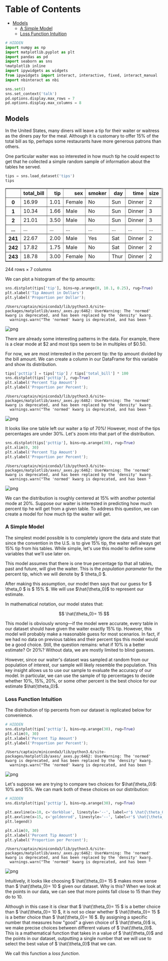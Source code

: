 
<h1>Table of Contents<span class="tocSkip"></span></h1>
<div class="toc"><ul class="toc-item"><li><span><a href="#Models" data-toc-modified-id="Models-1">Models</a></span><ul class="toc-item"><li><span><a href="#A-Simple-Model" data-toc-modified-id="A-Simple-Model-1.1">A Simple Model</a></span></li><li><span><a href="#Loss-Function-Intuition" data-toc-modified-id="Loss-Function-Intuition-1.2">Loss Function Intuition</a></span></li></ul></li></ul></div>


```python
# HIDDEN
import numpy as np
import matplotlib.pyplot as plt
import pandas as pd
import seaborn as sns
%matplotlib inline
import ipywidgets as widgets
from ipywidgets import interact, interactive, fixed, interact_manual
import nbinteract as nbi

sns.set()
sns.set_context('talk')
pd.options.display.max_rows = 7
pd.options.display.max_columns = 8
```

## Models

In the United States, many diners will leave a tip for their waiter or waitress as the diners pay for the meal. Although it is customary to offer 15% of the total bill as tip, perhaps some restaurants have more generous patrons than others.

One particular waiter was so interested in how much tip he could expect to get that he collected a simple random sample of information about the tables he served.


```python
tips = sns.load_dataset('tips')
tips
```




<div>
<style scoped>
    .dataframe tbody tr th:only-of-type {
        vertical-align: middle;
    }

    .dataframe tbody tr th {
        vertical-align: top;
    }

    .dataframe thead th {
        text-align: right;
    }
</style>
<table border="1" class="dataframe">
  <thead>
    <tr style="text-align: right;">
      <th></th>
      <th>total_bill</th>
      <th>tip</th>
      <th>sex</th>
      <th>smoker</th>
      <th>day</th>
      <th>time</th>
      <th>size</th>
    </tr>
  </thead>
  <tbody>
    <tr>
      <th>0</th>
      <td>16.99</td>
      <td>1.01</td>
      <td>Female</td>
      <td>No</td>
      <td>Sun</td>
      <td>Dinner</td>
      <td>2</td>
    </tr>
    <tr>
      <th>1</th>
      <td>10.34</td>
      <td>1.66</td>
      <td>Male</td>
      <td>No</td>
      <td>Sun</td>
      <td>Dinner</td>
      <td>3</td>
    </tr>
    <tr>
      <th>2</th>
      <td>21.01</td>
      <td>3.50</td>
      <td>Male</td>
      <td>No</td>
      <td>Sun</td>
      <td>Dinner</td>
      <td>3</td>
    </tr>
    <tr>
      <th>...</th>
      <td>...</td>
      <td>...</td>
      <td>...</td>
      <td>...</td>
      <td>...</td>
      <td>...</td>
      <td>...</td>
    </tr>
    <tr>
      <th>241</th>
      <td>22.67</td>
      <td>2.00</td>
      <td>Male</td>
      <td>Yes</td>
      <td>Sat</td>
      <td>Dinner</td>
      <td>2</td>
    </tr>
    <tr>
      <th>242</th>
      <td>17.82</td>
      <td>1.75</td>
      <td>Male</td>
      <td>No</td>
      <td>Sat</td>
      <td>Dinner</td>
      <td>2</td>
    </tr>
    <tr>
      <th>243</th>
      <td>18.78</td>
      <td>3.00</td>
      <td>Female</td>
      <td>No</td>
      <td>Thur</td>
      <td>Dinner</td>
      <td>2</td>
    </tr>
  </tbody>
</table>
<p>244 rows × 7 columns</p>
</div>



We can plot a histogram of the tip amounts:


```python
sns.distplot(tips['tip'], bins=np.arange(0, 10.1, 0.25), rug=True)
plt.xlabel('Tip Amount in Dollars')
plt.ylabel('Proportion per Dollar');
```

    /Users/captain/miniconda3/lib/python3.6/site-packages/matplotlib/axes/_axes.py:6462: UserWarning: The 'normed' kwarg is deprecated, and has been replaced by the 'density' kwarg.
      warnings.warn("The 'normed' kwarg is deprecated, and has been "



![png](modeling_simple_files/modeling_simple_5_1.png)


There are already some interesting patterns in the data. For example, there is a clear mode at \$2 and most tips seem to be in multiples of \$0.50.

For now, we are most interested in the percent tip: the tip amount divided by the bill amount. We can create a column in our DataFrame for this variable and show its distribution.


```python
tips['pcttip'] = tips['tip'] / tips['total_bill'] * 100
sns.distplot(tips['pcttip'], rug=True)
plt.xlabel('Percent Tip Amount')
plt.ylabel('Proportion per Percent');
```

    /Users/captain/miniconda3/lib/python3.6/site-packages/matplotlib/axes/_axes.py:6462: UserWarning: The 'normed' kwarg is deprecated, and has been replaced by the 'density' kwarg.
      warnings.warn("The 'normed' kwarg is deprecated, and has been "



![png](modeling_simple_files/modeling_simple_7_1.png)


It looks like one table left our waiter a tip of 70%! However, most of the tips percentages are under 30%. Let's zoom into that part of the distribution.


```python
sns.distplot(tips['pcttip'], bins=np.arange(30), rug=True)
plt.xlim(0, 30)
plt.xlabel('Percent Tip Amount')
plt.ylabel('Proportion per Percent');
```

    /Users/captain/miniconda3/lib/python3.6/site-packages/matplotlib/axes/_axes.py:6462: UserWarning: The 'normed' kwarg is deprecated, and has been replaced by the 'density' kwarg.
      warnings.warn("The 'normed' kwarg is deprecated, and has been "



![png](modeling_simple_files/modeling_simple_9_1.png)


We can the distribution is roughly centered at 15% with another potential mode at 20%. Suppose our waiter is interested in predicting how much percent tip he will get from a given table. To address this question, we can create a model for how much tip the waiter will get.

### A Simple Model

The simplest model possible is to completely ignore the data and state that since the convention in the U.S. is to give 15% tip, the waiter will always get 15% tip from his tables. While simple, let's use this model to define some variables that we'll use later on.

This model assumes that there is one true percentage tip that all tables, past and future, will give the waiter. This is the *population parameter* for the percent tip, which we will denote by $ \theta_0 $.

After making this assumption, our model then says that our guess for $ \theta_0 $ is $ 15\% $. We will use $\hat{\theta_0}$ to represent our estimate.

In mathematical notation, our model states that:

$$ \hat{\theta_0}= 15 $$

This model is obviously wrong—if the model were accurate, every table in our dataset should have given the waiter exactly 15% tip. However, this model will probably make a reasonable guess for most scenarios. In fact, if we had no data on previous tables and their percent tips this model would be a good choice. Still, the question remains: what if 10% is a better estimate? Or 20%? Without data, we are mostly limited to blind guesses.

However, since our waiter's dataset was sampled at random from our population of interest, our sample will likely resemble the population. This key insight allows us to use our sample to evaluate the accuracy of our model. In particular, we can use the sample of tip percentages to decide whether 10%, 15%, 20%, or some other percent is the best choice for our estimate $\hat{\theta_0}$.

### Loss Function Intuition

The distribution of tip percents from our dataset is replicated below for convenience.


```python
# HIDDEN
sns.distplot(tips['pcttip'], bins=np.arange(30), rug=True)
plt.xlim(0, 30)
plt.xlabel('Percent Tip Amount')
plt.ylabel('Proportion per Percent');
```

    /Users/captain/miniconda3/lib/python3.6/site-packages/matplotlib/axes/_axes.py:6462: UserWarning: The 'normed' kwarg is deprecated, and has been replaced by the 'density' kwarg.
      warnings.warn("The 'normed' kwarg is deprecated, and has been "



![png](modeling_simple_files/modeling_simple_13_1.png)


Let's suppose we are trying to compare two choices for $\hat{\theta_0}$: 10% and 15%. We can mark both of these choices on our distribution:


```python
# HIDDEN
sns.distplot(tips['pcttip'], bins=np.arange(30), rug=True)

plt.axvline(x=10, c='darkblue', linestyle='--', label=r'$ \hat{\theta_0}= 10$')
plt.axvline(x=15, c='goldenrod', linestyle='--', label=r'$ \hat{\theta_0}= 15$')
plt.legend()

plt.xlim(0, 30)
plt.xlabel('Percent Tip Amount')
plt.ylabel('Proportion per Percent');
```

    /Users/captain/miniconda3/lib/python3.6/site-packages/matplotlib/axes/_axes.py:6462: UserWarning: The 'normed' kwarg is deprecated, and has been replaced by the 'density' kwarg.
      warnings.warn("The 'normed' kwarg is deprecated, and has been "



![png](modeling_simple_files/modeling_simple_15_1.png)


Intuitively, it looks like choosing $ \hat{\theta_0}= 15 $ makes more sense than $ \hat{\theta_0}= 10 $ given our dataset. Why is this? When we look at the points in our data, we can see that more points fall close to 15 than they do to 10.

Although in this case it is clear that $ \hat{\theta_0}= 15 $ is a better choice than $ \hat{\theta_0}= 10 $, it is not so clear whether $ \hat{\theta_0}= 15 $ is a better choice than $ \hat{\theta_0}= 16 $. By assigning a specific number that measures how "good" a given choice of $ \hat{\theta_0}$ is, we make precise choices between different values of $ \hat{\theta_0}$. This is a mathematical function that takes in a value of $ \hat{\theta_0}$ and the points in our dataset, outputting a single number that we will use to select the best value of $ \hat{\theta_0}$ that we can.

We call this function a *loss function*.

